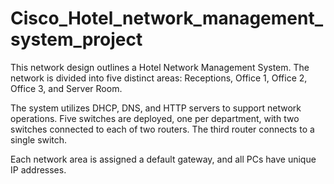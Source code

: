 # Cisco_Hotel_network_management_system_project
This network design outlines a Hotel Network Management System. The network is divided into five distinct areas: Receptions, Office 1, Office 2, Office 3, and Server Room.

The system utilizes DHCP, DNS, and HTTP servers to support network operations. Five switches are deployed, one per department, with two switches connected to each of two routers. The third router connects to a single switch.

Each network area is assigned a default gateway, and all PCs have unique IP addresses.
